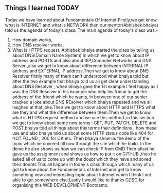 ## Things I learned TODAY

Today we have learned about Fundamentals Of Internet.Firstly,we get know what is INTERNET and what is NETWORK then our mentor(Abhishek bhaiya) told us the agenda of
today's class.
The main agenda of today's class was:-
1. How domain works,
2. How DNS resolver works,
3. What is HTTPS request.
Abhishek bhaiya started the class by telling us about DNS(Domain Name System) in which we get to know about IP address and PORTS and also about ISP,Computer Networks and
DNS Server ,also we get to know about difference between INTERNAL IP address and EXTERNAL IP address.Then we get to know about DNS Resolver firstly many of them can't 
understood what bhaiya told but after the two example that bhaiya told us all get clear understanding about DNS Resolver , when bhaiya gave the 1st example I feel happy 
as I was the DNS Resolver in his example who help his friend to get the address of the friend which he wants, in between one of our senior cracked a joke about 
DNS REsolver which bhaiya repeated and we all laughed at that joke.Then we get to know about HTTP and HTTPS what are they and what the difference between them.Then we get
to know what is HTTPS request method and we use this method  ,in this section we get to know about some new terms : GET, PUT, PATCH, DELETE and POST,bhaiya told all
things about this terms their definitions , how these use and also bhaiya told us about some HTTP status code like 404 for NOT FOUND , 200 for OK etc. Then bhaiya show us
the demo of the topic which he covered till now through the site which he build. In the demo he also shows us how we can check IP from CMD.Then atlast he gave us the 
assignment and shows us how to put it on  GITHUB ,then he asked all of us to come up with the doubt which they have and soved their doubts.This all happen in today's 
class through which many of us got to know about the Fundamentals of Internet and get to know something new and interesting topic about Internet which I think I not able
to get somewhere else.Lastly I would like to thanks GDSC for organising this WEB DEVELOPMENT Bootcamp.
